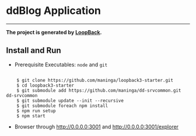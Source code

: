 # ddBlog Application

----------

**The project is generated by [LoopBack](http://loopback.io).**

## Install and Run

* Prerequisite Executables: `node` and `git`

```

    $ git clone https://github.com/maninga/loopback3-starter.git
    $ cd loopback3-starter
    $ git submodule add https://github.com/maninga/dd-srvcommon.git dd-srvcommon
    $ git submodule update --init --recursive
    $ git submodule foreach npm install
    $ npm run setup
    $ npm start

```

* Browser through http://0.0.0.0:3001 and http://0.0.0.0:3001/explorer
